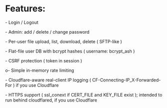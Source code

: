 <h1>Features:</h1>
<p> - Login / Logout</p>
<p> - Admin: add / delete / change password</p>
<p> - Per-user file upload, list, download, delete ( SFTP-like )</p>
<p> - Flat-file user DB with bcrypt hashes ( username: bcrypt_ash )</p>
<p> - CSRF protection ( token in session )</p>
<p> o- Simple in-memory rate limiting</p>
<p> - Cloudflare-aware real-client IP logging ( CF-Connecting-IP_X-Forwarded-For ) if you use Cloudflare</p>
<p> - HTTPS support ( ssl_conext if CERT_FILE and KEY_FILE exist ); intended to run behind cloudflared, if you use Cloudflare</p>
